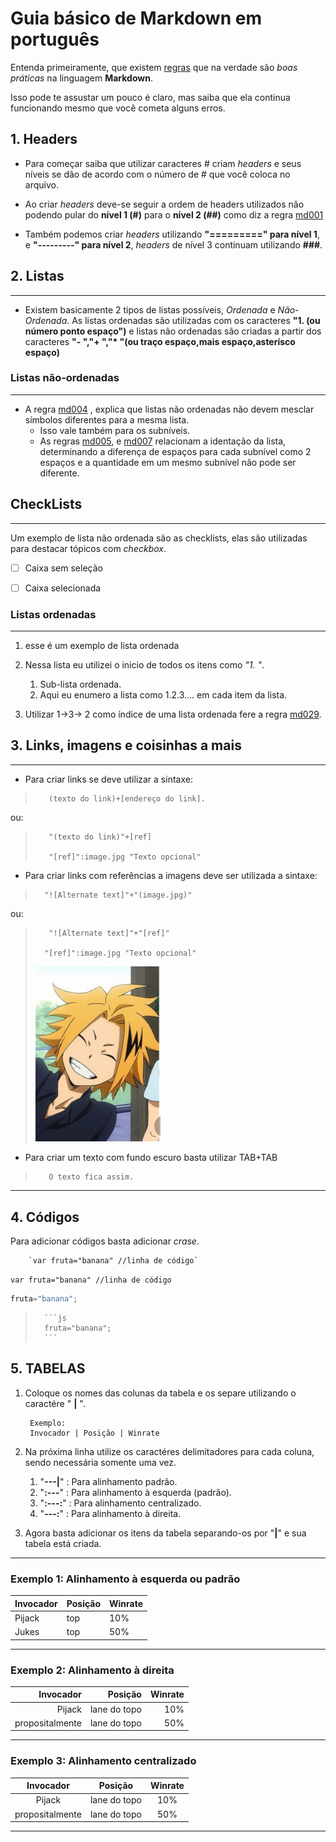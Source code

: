 
# Guia básico de Markdown em português

Entenda primeiramente, que existem [regras](https://github.com/DavidAnson/markdownlint/blob/v0.23.1/doc/Rules.md) que na verdade são *boas práticas* na linguagem **Markdown**.

Isso pode te assustar um pouco é claro, mas saiba que ela continua funcionando mesmo que você cometa alguns erros.

## 1. Headers

* Para começar saiba que utilizar caracteres # criam _headers_ e seus níveis se dão de acordo com o número de # que você coloca no arquivo.
* Ao criar *headers* deve-se seguir a ordem de headers utilizados não podendo pular do **nível 1 (#)** para o **nível 2 (##)** como diz a regra [md001](https://github.com/DavidAnson/markdownlint/blob/v0.23.1/doc/Rules.md#md001)

* Também podemos criar _headers_ utilizando **"=========" para nível 1**, e **"---------" para nível 2**, _headers_ de nível 3 continuam utilizando **###**.

## 2. Listas

---

* Existem basicamente 2 tipos de listas possíveis, *_Ordenada_* e *_Não-Ordenada_*. As listas ordenadas são utilizadas com os caracteres **"1. (ou número ponto espaço")** e listas não ordenadas são criadas a partir dos caracteres **"- ","+ ","\* "(ou traço espaço,mais espaço,asterísco espaço)**

### Listas não-ordenadas

---

* A regra [md004](https://github.com/DavidAnson/markdownlint/blob/v0.23.1/doc/Rules.md#md004) , explica que listas não ordenadas não devem mesclar símbolos diferentes para a mesma lista.
  * Isso vale também para os subníveis.
  * As regras [md005](https://github.com/DavidAnson/markdownlint/blob/v0.23.1/doc/Rules.md#md005), e  [md007](https://github.com/DavidAnson/markdownlint/blob/v0.23.1/doc/Rules.md#md004) relacionam a identação da lista, determinando a diferença de espaços para cada subnível como 2 espaços e a quantidade em um mesmo subnível não pode ser diferente.

## CheckLists

---

 Um exemplo de lista não ordenada são as checklists, elas são utilizadas para destacar tópicos com *checkbox*.

- [ ] Caixa sem seleção

- [ ] Caixa selecionada

### Listas ordenadas

---

1. esse é um exemplo de lista ordenada
1. Nessa lista eu utilizei o inicio de todos os itens como *"1. "*.

    1. Sub-lista ordenada.
    2. Aqui eu enumero a lista como 1.2.3.... em cada item da lista.

1. Utilizar 1->3-> 2 como índice de uma lista ordenada fere a regra [md029](https://github.com/DavidAnson/markdownlint/blob/v0.23.1/doc/Rules.md#md029).

## 3. Links, imagens e coisinhas a mais

---

* Para criar links se deve utilizar a sintaxe:
>
>        (texto do link)+[endereço do link].
>
ou:
>
>        "(texto do link)"+[ref]
>
>        "[ref]":image.jpg "Texto opcional"

* Para criar links com referências a imagens deve ser utilizada a sintaxe:
>
>       "![Alternate text]"+"(image.jpg)"
>
ou:
>
>        "![Alternate text]"+"[ref]"
>
>       "[ref]":image.jpg "Texto opcional"
> <img src="kaminari.jpg" width= "200" description="Imagem contendo o personagem de boku no hero Academy Kaminari sorrindo">

* Para criar um texto com fundo escuro basta utilizar TAB+TAB

>        O texto fica assim.

---

## 4. Códigos

Para adicionar códigos basta adicionar *crase*.

        `var fruta="banana" //linha de código`
`var fruta="banana" //linha de código`

```js
fruta="banana";
```

>       ```js
>       fruta="banana";
>       ```

## 5. TABELAS

1. Coloque os nomes das colunas da tabela e os separe utilizando o caractére " **|** ".

        Exemplo:
        Invocador | Posição | Winrate

1. Na próxima linha utilize os caractéres delimitadores para cada coluna, sendo necessária somente uma vez.
   1. "**---|**" : Para alinhamento padrão.
   2. "**:---**" : Para alinhamento à esquerda (padrão).
   3. "**:---:**" : Para alinhamento centralizado.
   4. "**---:**" : Para alinhamento à direita.

1. Agora basta adicionar os itens da tabela separando-os por "**|**" e sua tabela está criada.

---

### Exemplo 1: Alinhamento à esquerda ou padrão

Invocador | Posição | Winrate
---|---|---
Pijack | top |10%
Jukes | top | 50%

---

### Exemplo 2: Alinhamento à direita

Invocador | Posição | Winrate
---:|---:|---:
Pijack | lane do topo |10%
propositalmente | lane do topo | 50%

---

### Exemplo 3: Alinhamento centralizado

Invocador | Posição | Winrate
:---:|:---:|:---:
Pijack | lane do topo |10%
propositalmente | lane do topo | 50%

---
